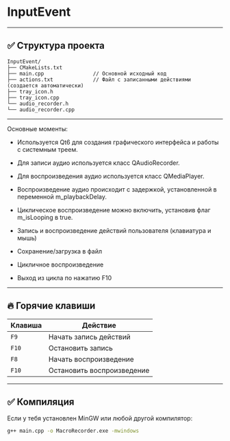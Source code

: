 # InputEvent

---

## ✅ Структура проекта

```
InputEvent/
├── CMakeLists.txt
├── main.cpp                // Основной исходный код
├── actions.txt             // Файл с записанными действиями (создается автоматически)
├── tray_icon.h
├── tray_icon.cpp
└── audio_recorder.h
└── audio_recorder.cpp

```
---

Основные моменты:
- Используется Qt6 для создания графического интерфейса и работы с системным треем.
- Для записи аудио используется класс QAudioRecorder.
- Для воспроизведения аудио используется класс QMediaPlayer.
- Воспроизведение аудио происходит с задержкой, установленной в переменной m_playbackDelay.
- Циклическое воспроизведение можно включить, установив флаг m_isLooping в true.


- Запись и воспроизведение действий пользователя (клавиатура и мышь)
- Сохранение/загрузка в файл
- Цикличное воспроизведение
- Выход из цикла по нажатию F10

---

## 🔥 Горячие клавиши

| Клавиша | Действие                   |
| ------- | -------------------------- |
| `F9`    | Начать запись действий     |
| `F10`   | Остановить запись          |
| `F8`    | Начать воспроизведение     |
| `F10`   | Остановить воспроизведение |

---

## ✅ Компиляция

Если у тебя установлен MinGW или любой другой компилятор:

```sh
g++ main.cpp -o MacroRecorder.exe -mwindows
```
